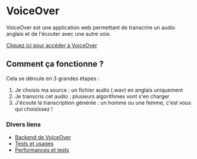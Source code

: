 # VoiceOver

VoiceOver est une application web permettant de transcrire un audio anglais et de l'écouter avec une autre voix.

[Cliquez ici pour accéder à VoiceOver](http://voiceover.mcheicki.com/)

## Comment ça fonctionne ?
Cela se déroule en 3 grandes étapes :

1. Je choisis ma source : un fichier audio (.wav) en anglais uniquement
2. Je transcris cet audio : plusieurs algorithmes vont s'en charger
3. J'écoute la transcription générée : un homme ou une femme, c'est vous qui choisissez !

### Divers liens 
- [Backend de VoiceOver](https://github.com/m-cheicki/VoiceOver)
- [Tests et usages](https://deepnote.com/project/Voice-Over-APIs-NVpBIT5JSUGiLtW6QipP6g/%2FVoiceClone%2Fnotebook.ipynb)
- [Performances et tests](http://13.69.52.70/)
